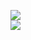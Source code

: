 [![](https://img.shields.io/badge/Made%20With-Github%20Spray-lightgrey.svg?style=for-the-badge&logo=github)](https://github.com/Annihil/github-spray#1337)  
[![](https://i.imgur.com/2DrTn0Z.gif)](https://github.com/Annihil/github-spray)
